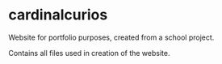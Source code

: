 # cardinalcurios
Website for portfolio purposes, created from a school project.

Contains all files used in creation of the website.
